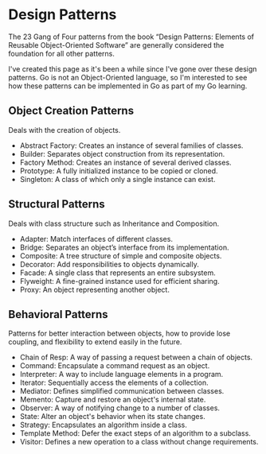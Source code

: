 # Design Patterns

The 23 Gang of Four patterns from the book “Design Patterns: Elements of Reusable Object-Oriented Software” are generally considered the
foundation for all other patterns.

I've created this page as it's been a while since I've gone over these design patterns. Go is not an Object-Oriented language,
so I'm interested to see how these patterns can be implemented in Go as part of my Go learning.

## Object Creation Patterns

Deals with the creation of objects.

- Abstract Factory: Creates an instance of several families of classes.
- Builder: Separates object construction from its representation.
- Factory Method: Creates an instance of several derived classes.
- Prototype: A fully initialized instance to be copied or cloned.
- Singleton: A class of which only a single instance can exist.

## Structural Patterns

Deals with class structure such as Inheritance and Composition.

- Adapter: Match interfaces of different classes.
- Bridge: Separates an object’s interface from its implementation.
- Composite: A tree structure of simple and composite objects.
- Decorator: Add responsibilities to objects dynamically.
- Facade: A single class that represents an entire subsystem.
- Flyweight: A fine-grained instance used for efficient sharing.
- Proxy: An object representing another object.

## Behavioral Patterns

Patterns for better interaction between objects, how to provide lose coupling, and flexibility to extend easily in the future.

- Chain of Resp: A way of passing a request between a chain of objects.
- Command: Encapsulate a command request as an object.
- Interpreter: A way to include language elements in a program.
- Iterator: Sequentially access the elements of a collection.
- Mediator: Defines simplified communication between classes.
- Memento: Capture and restore an object's internal state.
- Observer: A way of notifying change to a number of classes.
- State: Alter an object's behavior when its state changes.
- Strategy: Encapsulates an algorithm inside a class.
- Template Method: Defer the exact steps of an algorithm to a subclass.
- Visitor: Defines a new operation to a class without change requirements.
